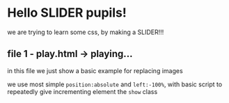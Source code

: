 # Hello SLIDER pupils!

we are trying to learn some css, by making a SLIDER!!!

## file 1 - play.html -> playing...
in this file we just show a basic example for replacing images

we use most simple `position:absolute` and `left:-100%`, with basic script to repeatedly give incrementing element the `show` class